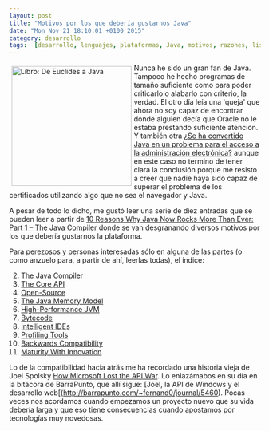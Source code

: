 ```yaml
---
layout: post
title: "Motivos por los que debería gustarnos Java"
date: "Mon Nov 21 18:10:01 +0100 2015"
category: desarrollo
tags:  [desarrollo, lenguajes, plataformas, Java, motivos, razones, listas]
---
```






<a href="https://www.flickr.com/photos/fernand0/1258470901/" title="Java al final del camino"><img src="https://c2.staticflickr.com/2/1054/1258470901_bc297e80cd_m.jpg" width="240"  alt="Libro: De Euclides a Java" style="float:left; margin:5px"></a> 
Nunca he sido un gran fan de Java. Tampoco he hecho programas de tamaño suficiente como para poder criticarlo o alabarlo con criterio, la verdad. El otro día leía una 'queja' que ahora no soy capaz de encontrar donde alguien decía que Oracle no le estaba prestando suficiente atención. Y también otra [¿Se ha convertido Java en un problema para el acceso a la administración electrónica?](http://www.pymesyautonomos.com/tecnologia/se-ha-convertido-java-en-un-problema-para-el-acceso-a-la-administracion-electronica) aunque en este caso no termino de tener clara la conclusión porque me resisto a creer que nadie haya sido capaz de superar el problema de los certificados utilizando algo que no sea el navegador y Java.

A pesar de todo lo dicho, me gustó leer una serie de diez entradas que se pueden leer a partir de [10 Reasons Why Java Now Rocks More Than Ever: Part 1 – The Java Compiler](http://zeroturnaround.com/rebellabs/10-reasons-why-java-now-rocks-more-than-ever-part-1-the-java-compiler/) donde se van desgranando diversos motivos por los que debería gustarnos la plataforma.

Para perezosos y personas interesadas sólo en alguna de las partes (o como anzuelo para, a partir de ahí, leerlas todas), el índice:

2. [The Java Compiler](http://zeroturnaround.com/rebellabs/10-reasons-why-java-now-rocks-more-than-ever-part-1-the-java-compiler/)
2. [The Core API](http://zeroturnaround.com/rebellabs/10-reasons-why-java-rocks-more-than-ever-part-2-the-core-api/)
2. [Open-Source](http://zeroturnaround.com/rebellabs/10-reasons-why-java-rocks-more-than-ever-part-3-open-source/)
2. [The Java Memory Model](http://zeroturnaround.com/rebellabs/10-reasons-why-java-rocks-more-than-ever-part-4-the-java-memory-model/)
2. [High-Performance JVM](http://zeroturnaround.com/rebellabs/10-reasons-why-java-rocks-more-than-ever-part-5-high-performance-jvm/)
2. [Bytecode](http://zeroturnaround.com/rebellabs/10-reasons-why-java-rocks-more-than-ever-part-6-bytecode/)
2. [Intelligent IDEs](http://zeroturnaround.com/rebellabs/10-reasons-why-java-rocks-more-than-ever-part-7-intelligent-ides/)
2. [Profiling Tools](http://zeroturnaround.com/rebellabs/10-reasons-why-java-rocks-more-than-ever-part-8-profiling-tools/)
2. [Backwards Compatibility](http://zeroturnaround.com/rebellabs/10-reasons-why-java-rocks-more-than-ever-part-9-backwards-compatibility/)
2. [Maturity With Innovation](http://zeroturnaround.com/rebellabs/10-reasons-why-java-rocks-more-than-ever-part-10-maturity-with-innovation/)

Lo de la compatibilidad hacia atrás me ha recordado una historia vieja de Joel Spolsky [How Microsoft Lost the API War](http://www.joelonsoftware.com/articles/APIWar.html). Lo enlazámabos en su día en la bitácora de BarraPunto, que allí sigue: [Joel, la API de Windows y el desarrollo web[(http://barrapunto.com/~fernand0/journal/5460). Pocas veces nos acordamos cuando empezamos un proyecto nuevo que su vida debería larga y que eso tiene consecuencias cuando apostamos por tecnologías muy novedosas.
